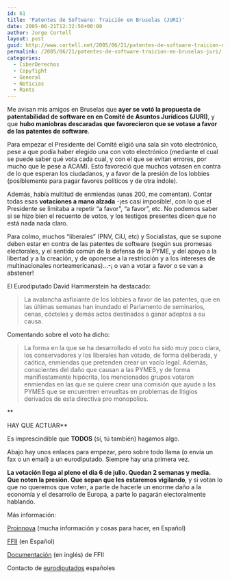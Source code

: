 ```yaml
---
id: 61
title: 'Patentes de Software: Traición en Bruselas (JURI)'
date: 2005-06-21T12:32:56+00:00
author: Jorge Cortell
layout: post
guid: http://www.cortell.net/2005/06/21/patentes-de-software-traicion-en-bruselas-juri/
permalink: /2005/06/21/patentes-de-software-traicion-en-bruselas-juri/
categories:
  - CiberDerechos
  - Copyfight
  - General
  - Noticias
  - Rants
---
```

Me avisan mis amigos en Bruselas que **ayer se votó la propuesta de patentabilidad de software en en Comité de Asuntos Jurí­dicos (JURI)**, y que **hubo maniobras descaradas que favorecieron que se votase a favor de las patentes de software**.

Para empezar el Presidente del Comité eligió una sala sin voto electrónico, pese a que podí­a haber elegido una con voto electrónico (mediante el cual se puede saber qué vota cada cual, y con el que se evitan errores, por mucho que le pese a ACAM). Esto favoreció que muchos votasen en contra de lo que esperan los ciudadanos, y a favor de la presión de los lobbies (posiblemente para pagar favores polí­ticos y de otra í­ndole).

Además, habí­a multitud de enmiendas (unas 200, me comentan). Contar todas esas **votaciones a mano alzada** -¡es casi imposible!, con lo que el Presidente se limitaba a repetir &#8220;a favor&#8221;, &#8220;a favor&#8221;, etc. No podemos saber si se hizo bien el recuento de votos, y los testigos presentes dicen que no está nada nada claro.

Para colmo, muchos &#8220;liberales&#8221; (PNV, CiU, etc) y Socialistas, que se supone deben estar en contra de las patentes de software (según sus promesas electorales, y el sentido común de la defensa de la PYME, y del apoyo a la libertad y a la creación, y de oponerse a la restricción y a los intereses de multinacionales norteamericanas)&#8230;-¡ o van a votar a favor o se van a abstener!

El Eurodiputado David Hammerstein ha destacado:

> La avalancha asfixiante de los lobbies a favor de las patentes, que en las últimas semanas han inundado el Parlamento de seminarios, cenas, cócteles y demás actos destinados a ganar adeptos a su causa.

Comentando sobre el voto ha dicho:

> La forma en la que se ha desarrollado el voto ha sido muy poco clara, los conservadores y los liberales han votado, de forma deliberada, y caótica, enmiendas que pretenden crear un vací­o legal. Además, conscientes del daño que causan a las PYMES, y de forma manifiestamente hipócrita, los mencionados grupos votaron enmiendas en las que se quiere crear una comisión que ayude a las PYMES que se encuentren envueltas en problemas de litigios derivados de esta directiva pro monopolios.

**
  
HAY QUE ACTUAR**

Es imprescindible que **TODOS** (sí­, tú también) hagamos algo.

Abajo hay unos enlaces para empezar, pero sobre todo llama (o enví­a un fax o un email) a un eurodiputado. Siempre hay una primera vez.

**La votación llega al pleno el dí­a 6 de julio. Quedan 2 semanas y media. Que noten la presión. Que sepan que les estaremos vigilando**, y si votan lo que no queremos que voten, a parte de hacerle un enorme daño a la economí­a y el desarrollo de Europa, a parte lo pagarán electoralmente hablando.

Más información:
  
[Proinnova](http://proinnova.hispalinux.es/) (mucha información y cosas para hacer, en Español)
  
[FFII](http://www.ffii.org/index.es.html) (en Español)
  
[Documentación](http://wiki.ffii.org/ConfDoc050601En) (en inglés) de FFII

Contacto de [eurodiputados](http://wwwdb.europarl.eu.int/ep6/owa/p_meps.short_list?ilg=ES&ictry=ES&ipolgrp=&iorig=) españoles